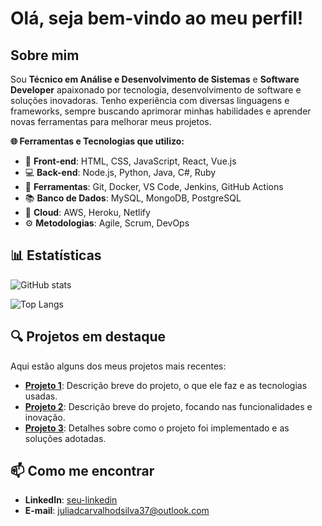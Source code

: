 # Olá, seja bem-vindo ao meu perfil! 

##  Sobre mim
Sou **Técnico em Análise e Desenvolvimento de Sistemas** e **Software Developer** apaixonado por tecnologia, desenvolvimento de software e soluções inovadoras. Tenho experiência com diversas linguagens e frameworks, sempre buscando aprimorar minhas habilidades e aprender novas ferramentas para melhorar meus projetos.

**🌐 Ferramentas e Tecnologias que utilizo:**

- 🌱 **Front-end**: HTML, CSS, JavaScript, React, Vue.js
- 💻 **Back-end**: Node.js, Python, Java, C#, Ruby
- 🔧 **Ferramentas**: Git, Docker, VS Code, Jenkins, GitHub Actions
- 📚 **Banco de Dados**: MySQL, MongoDB, PostgreSQL
- 🚀 **Cloud**: AWS, Heroku, Netlify
- ⚙️ **Metodologias**: Agile, Scrum, DevOps

## 📊 Estatísticas

![GitHub stats](https://github-readme-stats.vercel.app/api?username=seu-usuario-github&show_icons=true&theme=radical&hide=prs&count_private=true&hide_title=true)

![Top Langs](https://github-readme-stats.vercel.app/api/top-langs/?username=seu-usuario-github&layout=compact&theme=radical)

## 🔍 Projetos em destaque
Aqui estão alguns dos meus projetos mais recentes:

- **[Projeto 1](https://github.com/seu-usuario-github/projeto1)**: Descrição breve do projeto, o que ele faz e as tecnologias usadas.
- **[Projeto 2](https://github.com/seu-usuario-github/projeto2)**: Descrição breve do projeto, focando nas funcionalidades e inovação.
- **[Projeto 3](https://github.com/seu-usuario-github/projeto3)**: Detalhes sobre como o projeto foi implementado e as soluções adotadas.

## 📫 Como me encontrar

- **LinkedIn**: [seu-linkedin](www.linkedin.com/in/julia-carvalho-41b67337a)
- **E-mail**: juliadcarvalhodsilva37@outlook.com

